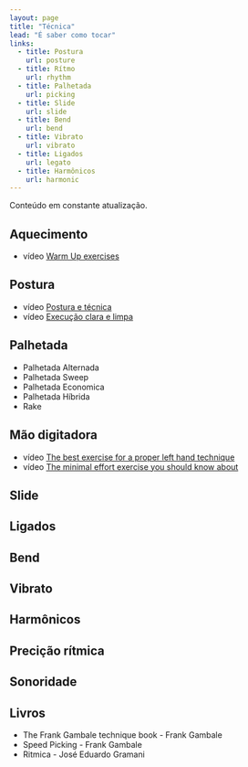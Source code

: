 ```yaml
---
layout: page
title: "Técnica"
lead: "É saber como tocar"
links:
  - title: Postura
    url: posture
  - title: Rítmo
    url: rhythm
  - title: Palhetada
    url: picking
  - title: Slide
    url: slide
  - title: Bend
    url: bend
  - title: Vibrato
    url: vibrato
  - title: Ligados
    url: legato
  - title: Harmônicos
    url: harmonic
---
```


<div class="alert alert-primary" role="alert">
  Conteúdo em constante atualização.
</div>

## Aquecimento

* <span class="badge badge-primary">vídeo</span> [Warm Up exercises](/music/2019/11/14/warm-up-exercises/)

## Postura

* <span class="badge badge-primary">vídeo</span> [Postura e técnica](/music/2010/06/08/postura-tecnica/)
* <span class="badge badge-primary">vídeo</span> [Execução clara e limpa](/music/2010/06/07/execucao-clara-limpa/)

## Palhetada

* Palhetada Alternada
* Palhetada Sweep
* Palhetada Economica
* Palhetada Híbrida
* Rake

## Mão digitadora

* <span class="badge badge-primary">vídeo</span> [The best exercise for a proper left hand technique](/music/2018/03/05/left-hand-technique/)
* <span class="badge badge-primary">vídeo</span> [The minimal effort exercise you should know about](/music/2018/11/06/minimal-effort-exercise/)

## Slide

## Ligados

## Bend

## Vibrato

## Harmônicos

## Precição rítmica

## Sonoridade

## Livros

* The Frank Gambale technique book - Frank Gambale
* Speed Picking - Frank Gambale
* Ritmica - José Eduardo Gramani
